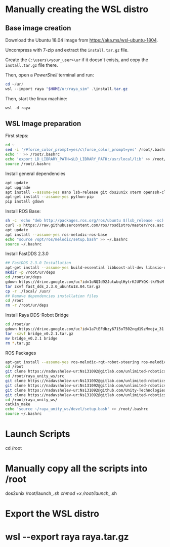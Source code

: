 # Manually creating the WSL distro

## Base image creation

Download the Ubuntu 18.04 image from https://aka.ms/wsl-ubuntu-1804.

Uncompress with 7-zip and extract the `install.tar.gz` file.

Create the `C:\users\<your_user>\ur` if it doesn't exists, and copy the `install.tar.gz` file there.

Then, open a *PowerShell* terminal and run:

``` powershell
cd ~/ur/
wsl --import raya "$HOME/ur/raya_sim" .\install.tar.gz
```

Then, start the linux machine:

``` powershell
wsl -d raya
```

## WSL Image preparation

First steps:

``` bash
cd ~
sed -i '/#force_color_prompt=yes/c\force_color_prompt=yes' /root/.bashrc
echo '' >> /root/.bashrc
echo 'export LD_LIBRARY_PATH=$LD_LIBRARY_PATH:/usr/local/lib' >> /root/.bashrc
source /root/.bashrc
```

Install general dependencies

``` bash
apt update
apt upgrade
apt install --assume-yes nano lsb-release git dos2unix xterm openssh-client wget tar curl
apt-get install --assume-yes python-pip
pip install gdown
```

Install ROS Base:

``` bash
sh -c 'echo "deb http://packages.ros.org/ros/ubuntu $(lsb_release -sc) main" > /etc/apt/sources.list.d/ros-latest.list'
curl -s https://raw.githubusercontent.com/ros/rosdistro/master/ros.asc | sudo apt-key add -
apt update
apt install --assume-yes ros-melodic-ros-base
echo "source /opt/ros/melodic/setup.bash" >> ~/.bashrc
source ~/.bashrc
```

Install FastDDS 2.3.0

``` bash
## FastDDS 2.3.0 Installation
apt-get install --assume-yes build-essential libboost-all-dev libasio-dev avahi-utils
mkdir -p /root/ur/deps
cd /root/ur/deps
gdown https://drive.google.com/uc?id=1oNQId92JutwbqlHytrKJUFYQK-tkY5sM
tar zxvf fast_dds_2.3.0_ubuntu18.04.tar.gz
cp -r ./local/ /usr/
## Remove dependencies installation files
cd /root
rm -r /root/ur/deps
```

Install Raya DDS-Robot Bridge

``` bash
cd /root/ur
gdown https://drive.google.com/uc?id=1a7tEFdbzy6715oT502nqd19zMmojw_31
tar -xzvf bridge_v0.2.1.tar.gz
mv bridge_v0.2.1 bridge
rm *.tar.gz
```

ROS Packages

``` bash
apt-get install --assume-yes ros-melodic-rqt-robot-steering ros-melodic-rviz ros-melodic-compressed-image-transport
cd /root
git clone https://nadavsholev-ur:Ns131092@gitlab.com/unlimited-robotics/ros-workspaces/raya_unity_ws.git
cd /root/raya_unity_ws/src
git clone https://nadavsholev-ur:Ns131092@gitlab.com/unlimited-robotics/ros-workspaces/ros-packages/raya_control.git
git clone https://nadavsholev-ur:Ns131092@gitlab.com/unlimited-robotics/ros-workspaces/ros-packages/raya_simulation_unity.git
git clone https://nadavsholev-ur:Ns131092@github.com/Unity-Technologies/ROS-TCP-Endpoint.git
git clone https://nadavsholev-ur:Ns131092@gitlab.com/unlimited-robotics/ros-workspaces/ros-packages/raya_msgs.git
cd /root/raya_unity_ws/
catkin_make
echo 'source ~/raya_unity_ws/devel/setup.bash' >> /root/.bashrc
source ~/.bashrc
```

# Launch Scripts
cd /root
# Manually copy all the scripts into /root
dos2unix /root/launch_*.sh
chmod +x /root/launch_*.sh

# Export the WSL distro
# wsl  --export raya raya.tar.gz